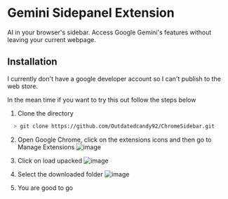 
# Gemini Sidepanel Extension

AI in your browser's sidebar. Access Google Gemini's features without leaving your current webpage.




## Installation

I currently don't have a google developer account so I can't publish to the web store.

In the mean time if you want to try this out follow the steps below

1) Clone the directory
```bash
  > git clone https://github.com/Outdatedcandy92/ChromeSidebar.git
```
2) Open Google Chrome, click on the extensions icons and then go to Manage Extensions
![image](https://github.com/Outdatedcandy92/ChromeSidebar/assets/138517406/cf60fcc9-3dd1-43fb-8c2c-d81634884f16)  

3) Click on load upacked
![image](https://github.com/Outdatedcandy92/ChromeSidebar/assets/138517406/3ebf2bca-cf78-4b2d-a15e-b7bf1ff9b060)  

4) Select the downloaded folder
![image](https://github.com/Outdatedcandy92/ChromeSidebar/assets/138517406/3c94f9e8-8eb5-4814-87b9-abdf7bd9f969)

5) You are good to go
